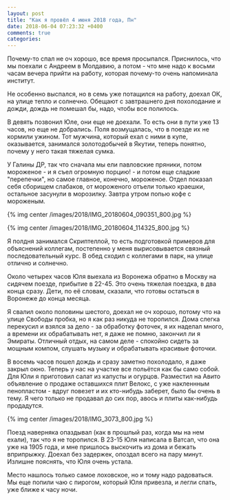 ```yaml
---
layout: post
title: "Как я провёл 4 июня 2018 года, Пн"
date: 2018-06-04 07:23:32 +0400
comments: true
categories: 
---
```

Почему-то спал не оч хорошо, все время просыпался. Приснилось, что мы поехали с Андреем в Молдавию, а потом - что мне надо к восьми часам вечера прийти на работу, которая почему-то очень напоминала институт.

Не особенно выспался, но в семь уже потащился на работу, доехал ОК, на улице тепло и солнечно. Обещают с завтрашнего дня похолодание и дожди, дождь не помешал бы, надо, чтобы все полилось.

В девять позвонил Юле, они еще не доехали. То есть они в пути уже 13 часов, но еще не добрались. Поля возмущалась, что в поезде их не кормили ужином. Тот мужчина, который ехал с ними в купе, оказывается, занимался золотодобычей в Якутии, теперь понятно, почему у него такая тяжелая сумка.

У Галины ДР, так что сначала мы ели павловские пряники, потом мороженое - и я съел огромную порцию! - и потом еще сладкие "перепечки", но самое главное, конечно, мороженое. Отдел показал себя сборищем слабаков, от мороженого отъели только краешки, остальное засунули в морозилку. Завтра утром попью кофе с мороженым.

{% img center /images/2018/IMG_20180604_090351_800.jpg %}

{% img center /images/2018/IMG_20180604_114325_800.jpg %}

Я полдня занимался Скриптеллой, то есть подготовкой примеров для объяснений коллегам, постепенно у меня вырисовывается связный последовательный курс. В обед сходил с коллегами в парк, на улице отлично и солнечно.

Около четырех часов Юля выехала из Воронежа обратно в Москву на сидячем поезде, прибытие в 22-45. Это очень тяжелая поездка, в два конца сразу. Дети, по её словам, сказали, что готовы остаться в Воронеже до конца месяца.

Я свалил около половины шестого, доехал не оч хорошо, потому что на улице Свободы пробка, но я как раз никуда не торопился. Дома слегка перекусил и взялся за дело - за обработку фоточек, я их наделал много, а времени их обрабатывать нет, я даже не помню, закончил ли я Эмираты. Отличный отдых, на самом деле - спокойно сидеть за мощным компом, слушать музыку и обрабатывать красивые фоточки.

В восемь часов пошел дождь и сразу заметно похолодало, я даже закрыл окно. Теперь у нас на участке все польётся как бы само собой. Для Юли я приготовил салат из капусты и огурцов. Разместил на Авито объявление о продаже оставшихся плит Велокс, с уже накленнным пенопластом - вдруг повезет и их кто-нибудь заберет, было бы очень в тему. Я чего только не продавал до сих пор, авось и плиты как-нибудь продадутся.

{% img center /images/2018/IMG_3073_800.jpg %}

Поезд наверняка опаздывал (как в прошлый раз, когда мы на нем ехали), так что я не торопился. В 23-15 Юля написала в Ватсап, что она уже на 1905 года, и мне пришлось выскочить из дома и бежать вприпрыжку. Доехал без задержек, опоздал всего на пару минут. Излишне пояснять, что Юля очень устала.

Место нашлось только самое лоховское, но и тому надо радоваться. Мы еще попили чаю с пирогом, который Юля привезла, и легли спать, уже ближе к часу ночи.